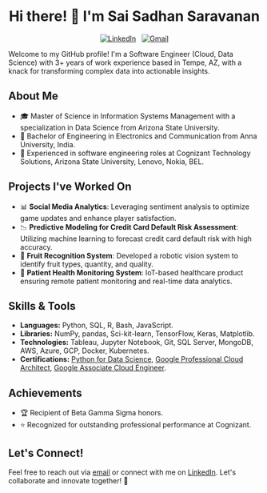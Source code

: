 <h1 align="center">Hi there! 👋 I'm Sai Sadhan Saravanan</h1>

<p align="center">
  <a href="https://www.linkedin.com/in/saisadhan/"><img src="https://img.shields.io/badge/LinkedIn--_.svg?style=social&logo=linkedin" alt="LinkedIn"></a>&nbsp;&nbsp;
  <a href="mailto:saisadhan98@gmail.com"><img src="https://img.shields.io/badge/Gmail--_.svg?style=social&logo=gmail" alt="Gmail"></a>
</p>

Welcome to my GitHub profile! I'm a Software Engineer (Cloud, Data Science) with 3+ years of work experience based in Tempe, AZ, with a knack for transforming complex data into actionable insights.

## About Me
- 🎓 Master of Science in Information Systems Management with a specialization in Data Science from Arizona State University.
- 🚀 Bachelor of Engineering in Electronics and Communication from Anna University, India.
- 💼 Experienced in software engineering roles at Cognizant Technology Solutions, Arizona State University, Lenovo, Nokia, BEL.

## Projects I've Worked On
- 📊 **Social Media Analytics**: Leveraging sentiment analysis to optimize game updates and enhance player satisfaction.
- 📉 **Predictive Modeling for Credit Card Default Risk Assessment**: Utilizing machine learning to forecast credit card default risk with high accuracy.
- 🍎 **Fruit Recognition System**: Developed a robotic vision system to identify fruit types, quantity, and quality.
- 🏥 **Patient Health Monitoring System**: IoT-based healthcare product ensuring remote patient monitoring and real-time data analytics.

## Skills & Tools
- **Languages:** Python, SQL, R, Bash, JavaScript.
- **Libraries:** NumPy, pandas, Sci-kit-learn, TensorFlow, Keras, Matplotlib.
- **Technologies:** Tableau, Jupyter Notebook, Git, SQL Server, MongoDB, AWS, Azure, GCP, Docker, Kubernetes.
- **Certifications:** [Python for Data Science](), [Google Professional Cloud Architect](), [Google Associate Cloud Engineer]().

## Achievements
- 🏆 Recipient of Beta Gamma Sigma honors.
- ⭐ Recognized for outstanding professional performance at Cognizant.

## Let's Connect!
Feel free to reach out via [email](mailto:saisadhan98@gmail.com) or connect with me on [LinkedIn](https://www.linkedin.com/in/saisadhan/). Let's collaborate and innovate together! 🚀

